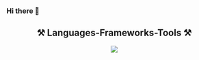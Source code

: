 ### Hi there 👋

<h2 align="center">⚒️ Languages-Frameworks-Tools ⚒️</h2>
<div align="center">
    <img src="https://skillicons.dev/icons?i=github,python,mysql,selenium,flask,fastapi,django,php,postgres" 
</div>
